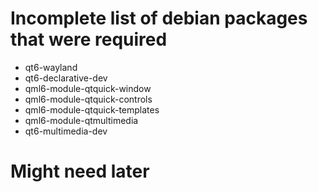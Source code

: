 # Incomplete list of debian packages that were required
* qt6-wayland
* qt6-declarative-dev
* qml6-module-qtquick-window
* qml6-module-qtquick-controls
* qml6-module-qtquick-templates
* qml6-module-qtmultimedia
* qt6-multimedia-dev

# Might need later